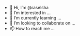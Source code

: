 - 👋 Hi, I’m @raselsha
- 👀 I’m interested in ...
- 🌱 I’m currently learning ...
- 💞️ I’m looking to collaborate on ...
- 📫 How to reach me ...

<!---
raselsha/raselsha is a ✨ special ✨ repository because its `README.md` (this file) appears on your GitHub profile.
You can click the Preview link to take a look at your changes.
--->
